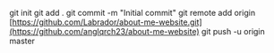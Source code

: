 git init
git add .
git commit -m "Initial commit"
git remote add origin [https://github.com/Labrador/about-me-website.git](https://github.com/anglqrch23/about-me-website)
git push -u origin master
